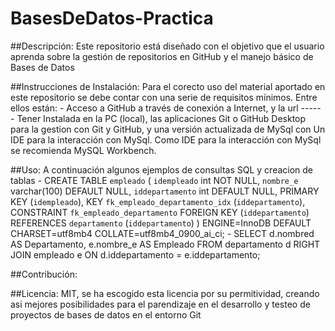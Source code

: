 # BasesDeDatos-Practica

  ##Descripción:
    Este repositorio está diseñado con el objetivo que el usuario aprenda sobre la gestión de repositorios en GitHub y el manejo básico de Bases de Datos

  ##Instrucciones de Instalación:
    Para el corecto uso del material aportado en este repositorio se debe contar con una serie de requisitos mínimos. Entre ellos están:
      - Acceso a GitHub a través de conexión a Internet, y la url -----
      - Tener Instalada en la PC (local), las aplicaciones Git o GitHub Desktop para la gestion con Git y GitHub, y una versión actualizada de MySql con Un IDE para la interacción con MySql. Como IDE para la interacción con MySql se recomienda MySQL Workbench.

 ##Uso: A continuación algunos ejemplos de consultas SQL  y creacion de tablas
     - CREATE TABLE `empleado` (
                                  `idempleado` int NOT NULL,
                                  `nombre_e` varchar(100) DEFAULT NULL,
                                  `iddepartamento` int DEFAULT NULL,
                                  PRIMARY KEY (`idempleado`),
                                  KEY `fk_empleado_departamento_idx` (`iddepartamento`),
                                  CONSTRAINT `fk_empleado_departamento` FOREIGN KEY (`iddepartamento`) REFERENCES `departamento` (`iddepartamento`)
                                ) ENGINE=InnoDB DEFAULT CHARSET=utf8mb4 COLLATE=utf8mb4_0900_ai_ci;
    - SELECT d.nombred AS Departamento, e.nombre_e AS Empleado
      FROM departamento d
      RIGHT JOIN empleado e ON d.iddepartamento = e.iddepartamento;

##Contribución: 

##Licencia: MIT, se ha escogido esta licencia por su permitividad, creando asi mejores posibilidades para el parendizaje en el desarrollo y testeo de proyectos de bases de datos en el entorno Git  
   
